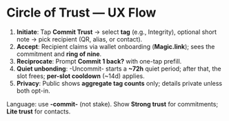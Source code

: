 # Circle of Trust — UX Flow

1. **Initiate**: Tap **Commit Trust** → select **tag** (e.g., Integrity), optional short note → pick recipient (QR, alias, or contact).
2. **Accept**: Recipient claims via wallet onboarding (**Magic.link**); sees the commitment and **ring of nine**.
3. **Reciprocate**: Prompt **Commit 1 back?** with one-tap prefill.
4. **Quiet unbonding**: -Uncommit- starts a **~72h** quiet period; after that, the slot frees; **per-slot cooldown** (~14d) applies.
5. **Privacy**: Public shows **aggregate tag counts** only; details private unless both opt-in.

Language: use **-commit-** (not stake). Show **Strong trust** for commitments; **Lite trust** for contacts.
